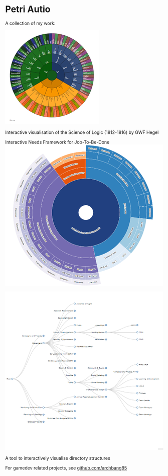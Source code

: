 # Petri Autio
A collection of my work:

![Image of Hegel Wheel](https://github.com/Autio/autio.github.io/blob/master/images/thumbnail1.png)

Interactive visualisation of the Science of Logic (1812-1816) by GWF Hegel

Interactive Needs Framework for Job-To-Be-Done
![Image of Needs Framework for Job-To-Be-Done](https://github.com/Autio/jtbd/blob/master/needs-framework.png)

![Image of Directory Tree Visualiser](https://github.com/Autio/autio.github.io/blob/master/images/thumbnail2.png)

A tool to interactively visualise directory structures

For gamedev related projects, see [github.com/archbang85](http://github.com/archbang85)

